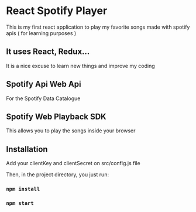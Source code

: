 # React Spotify Player
This is my first react application to play my favorite songs made with spotify apis ( for learning purposes )

## It uses React, Redux...
It is a nice excuse to learn new things and improve my coding

## Spotify Api Web Api
For the Spotify Data Catalogue

## Spotify Web Playback SDK
This allows you to play the songs inside your browser

## Installation

Add your clientKey and clientSecret on src/config.js file

Then, in the project directory, you just run:

### `npm install`
### `npm start`
